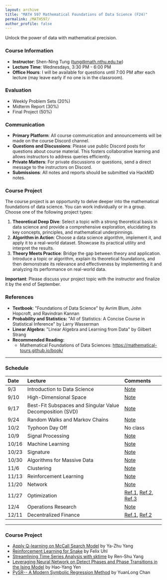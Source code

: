 ```yaml
---
layout: archive
title: "MATH 597 Mathematical Foundations of Data Science (F24)"
permalink: /MATH597/
author_profile: false
---
```


Unlock the power of data with mathematical precision.

### Course Information
* **Instructor**: Shen-Ning Tung (tung@math.nthu.edu.tw)
* **Lecture Time**: Wednesdays, 3:30 PM - 6:00 PM
* **Office Hours**: I will be available for questions until 7:00 PM after each lecture (may leave early if no one is in the classroom).

### Evaluation
* Weekly Problem Sets (20%)
* Midterm Report (30%)
* Final Project (50%)

### Communication
* **Primary Platform**: All course communication and announcements will be made on the course Discord channel.
* **Questions and Discussions**: Please use public Discord posts for questions about course material. This fosters collaborative learning and allows instructors to address queries efficiently.
* **Private Matters**: For private discussions or questions, send a direct message to the instructors on Discord.
* **Submissions**: All notes and reports should be submitted via HackMD notes.

### Course Project
The course project is an opportunity to delve deeper into the mathematical foundations of data science. You can work individually or in a group. Choose one of the following project types:
1. **Theoretical Deep Dive**: Select a topic with a strong theoretical basis in data science and provide a comprehensive exploration, elucidating its key concepts, principles, and mathematical underpinnings.
2. **Algorithm in Action**: Choose a data science algorithm, implement it, and apply it to a real-world dataset. Showcase its practical utility and interpret the results.
3. **Theory Meets Practice**: Bridge the gap between theory and application. Introduce a topic or algorithm, explain its theoretical foundations, and then demonstrate its relevance and effectiveness by implementing it and analyzing its performance on real-world data.

**Important**: Please discuss your project topic with the instructor and finalize it by the end of September.


### References
* **Textbook**: "Foundations of Data Science" by Avrim Blum, John Hopcroft, and Ravindran Kannan
* **Probability and Statistics:** "All of Statistics: A Concise Course in Statistical Inference" by Larry Wasserman
* **Linear Algebra:** "Linear Algebra and Learning from Data" by Gilbert Strang
* **Recommended Reading:**
    * Mathematical Foundations
of Data Sciences: https://mathematical-tours.github.io/book/

---
### Schedule

| Date | Lecture | Comments |
|:-----|:--------|:---------|
| 9/3  | Introduction to Data Science | [Note](https://hackmd.io/@e41406/HJFDURqjA) |
| 9/10 | High-Dimensional Space | [Note](https://hackmd.io/@e41406/ByuN4X3jC) |
| 9/17 | Best-Fit Subspaces and Singular Value Decomposition (SVD) | [Note](https://hackmd.io/@e41406/BkPgoFI6C) |
| 9/24 | Random Walks and Markov Chains | [Note](https://hackmd.io/@e41406/Sy9oakNnA) |
| 10/2 | Typhoon Day Off  | No class |
| 10/9 | Signal Processing | [Note](https://hackmd.io/@e41406/H1_S9KqaC) |
| 10/16| Machine Learning | [Note](https://hackmd.io/@e41406/rytYLX6pC) |
| 10/23| Signature | [Note](https://hackmd.io/@e41406/H1C-7brgJg) |
| 10/30| Algorithms for Massive Data | [Note](https://hackmd.io/@e41406/ByVjEVcCC) |
| 11/6 | Clustering | [Note](https://hackmd.io/@e41406/rkxQNqsCA) |
| 11/13| Reinforcement Learning | [Note](https://hackmd.io/@e41406/r1z_4p2WJg) |
| 11/20| Network | [Note](https://hackmd.io/@e41406/rkd9MkwGJx) |
| 11/27| Optimization | [Ref.1](https://www.youtube.com/watch?v=9sDidkln7R0), [Ref.2](https://www.youtube.com/watch?v=PFVOTBQJvSE), [Ref.3](https://www.youtube.com/watch?v=IlC7WvfdByo) |
| 12/4 | Operations Research | [Note](https://hackmd.io/@e41406/Sk_Ku_d7kl) |
| 12/11| Decentralized Finance | [Ref.1](https://ccaf.io/), [Ref.2](https://uniswap.university/) |

---
### Course Project
* [Apply Q-learning on McCall Search Model](https://hackmd.io/@amy0920303/H1OBGzNzke) by Ya-Zhu Yang
* [Reinforcement Learning for Snake](https://hackmd.io/@VJXnMijhRbCADboDsX6ihw/ry1JXXhRC) by Felix Uhl
* [Streamlining Time Series Analysis with sktime](https://hackmd.io/@collyyang/HJyf6EeR0) by Ren-Shu Yang
* [Leveraging Neural Network on Detect Phases and Phase Transitions in the Ising Model](https://hackmd.io/@t-pk65XEQ2eHiF7pmft1vg/SJmdCSyIkx) by Hao-Yang Yen
* [PySR-- A Modern Symbolic Regression Method](https://hackmd.io/@jerryblue2001/HkaXwkNHkg) by YuanLong Chan